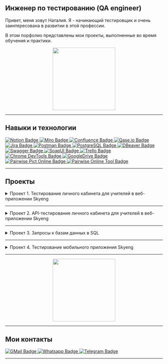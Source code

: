 ## Инженер по тестированию (QA engineer)

<!-- изменить картинку -->

Привет, меня зовут Наталия. Я - начинающий тестировщик и очень заинтересована в развитии в этой профессии.

В этом порфолио представлены мои проекты, выполненные во время обучения и практики.
<div id="header" align="center">
  <img src="https://media.giphy.com/media/xUOxfpCtFDThHQWyUo/giphy.gif" width="200"/>
</div>

---
## Навыки и технологии

<div id="badges">
  <a href="your-youtube-URL">
    <img src="https://img.shields.io/badge/Notion-white?style=for-the-badge&logo=Notion&logoColor=black" alt="Notion Badge"/>
  </a>
  <a href="your-twitter-URL">
    <img src="https://img.shields.io/badge/Miro-yellow?style=for-the-badge&logo=Miro&logoColor=white" alt="Miro Badge"/>
  </a>
   <a href="your-linkedin-URL">
    <img src="https://img.shields.io/badge/Confluence-blue?style=for-the-badge&logo=Confluence&logoColor=white" alt="Confluence Badge"/>
  </a>
   <a href="your-linkedin-URL">
    <img src="https://img.shields.io/badge/Qase.io-darkblue?style=for-the-badge&logo=Qase.io&logoColor=white" alt="Qase.io Badge"/>
  </a>
   <a href="your-linkedin-URL">
    <img src="https://img.shields.io/badge/Jira-blue?style=for-the-badge&logo=Jira&logoColor=white" alt="Jira Badge"/>
  </a>
   <a href="your-linkedin-URL">
    <img src="https://img.shields.io/badge/Postman-orangered?style=for-the-badge&logo=Postman&logoColor=white" alt="Postman Badge"/>
  </a>
   <a href="your-linkedin-URL">
    <img src="https://img.shields.io/badge/PostgreSQL-gray?style=for-the-badge&logo=PostgreSQL&logoColor=white" alt="PostgreSQL Badge"/>
  </a>
   <a href="your-linkedin-URL">
    <img src="https://img.shields.io/badge/DBeaver-lightgray?style=for-the-badge&logo=DBeaver&logoColor=white" alt="DBeaver Badge"/>
  </a>
   <a href="your-linkedin-URL">
    <img src="https://img.shields.io/badge/Swagger-darkgreen?style=for-the-badge&logo=Swagger&logoColor=white" alt="Swagger Badge"/>
  </a>
   <a href="your-linkedin-URL">
    <img src="https://img.shields.io/badge/SoapUI-yellow?style=for-the-badge&logo=SoapUI&logoColor=white" alt="SoapUI Badge"/>
  </a>
  <a href="your-linkedin-URL">
    <img src="https://img.shields.io/badge/Trello-blue?style=for-the-badge&logo=Trello&logoColor=white" alt="Trello Badge"/>
  </a>
  <a href="your-linkedin-URL">
    <img src="https://img.shields.io/badge/Chrome DevTools-red?style=for-the-badge&logo=Chrome DevTools&logoColor=white" alt="Chrome DevTools Badge"/>
  </a>
  <a href="your-linkedin-URL">
    <img src="https://img.shields.io/badge/GoogleDrive-tealgreen?style=for-the-badge&logo=GoogleDrive&logoColor=white" alt="GoogleDrive Badge"/>
  </a>
  <a href="your-linkedin-URL">
    <img src="https://img.shields.io/badge/Pairwise Pict Online-lightblue?style=for-the-badge&logo=Pairwise Pict Online&logoColor=white" alt="Pairwise Pict Online Badge"/>
  </a>
  <a href="your-linkedin-URL">
    <img src="https://img.shields.io/badge/Pairwise Online Tool-lightblue?style=for-the-badge&logo=Pairwise Online Tool&logoColor=white" alt="Pairwise Online Tool Badge"/>
  </a>
</div>

---
## Проекты

<details>
<summary> Проект 1. Тестирование личного кабинета для учителей в веб-приложении Skyeng  </summary>
  
***Цель проекта: протестировать новую функциональность и вынести решение о готовности продукта к релизу***

Что требовалось выполнить?

- подготовить тест-план,
- протестировать требования,
- создать декомпозицию,
- составить тестовую документацию,
- провести разные виды тестирования,
- написать отчет о результатах тестирования.

  Для тестирования была составлена необходимая тестовая документация в формате тест-кейсов и чек-листов. По завершении тестирования были оформлены баг-репорты, а на основе результатов создан отчет с использованием метрик и выводом о готовности продукта к релизу.
  
  [▶Проект 1. Тестирование личного кабинета для учителей в веб-приложении Skyeng](https://www.notion.so/bfdd0f3994054272a2982faef90e8b2f)

</details>
  


---
<details>
<summary> Проект 2. API-тестирование личного кабинета для учителей в веб-приложении Skyeng  </summary>
  
***Цель проекта: протестировать бэкенд на основе функционального чек-листа по личным событиям и сделать выводы по результатам API-тестирования.***

Что требовалось выполнить?

- набор тест-кейсов, созданный с применением метода попарного тестирования,
- составить коллекцию запросов в Postman,
- продублировать Post-запросы тест-кейсами в Qase.io,
- провести прогон Post-запросов и тест-кейсов,
- написать выводы по результатам API-тестирования .

  Для тестирования была составлена необходимая тестовая документация в формате тест-кейсов и чек-листов с применением метода попарного тестирования. На основании тест-кейсов составлена коллекция запросов в Postman для тестирования бэкэнд, которая продублирована тест-кейсами в Qase.io для тестирования фронтэнда.   По завершении тестирования были оформлены выводы и дополнено заключение о готовности продукта к релизу из Проекта 1.
  
  [▶Проект 2. API-тестирование личного кабинета для учителей в веб-приложении Skyeng](https://www.notion.so/API-67cb41c56eb84fe9bc595d208eb615f7)

</details>

---
<details>
<summary> Проект 3. Запросы к базам данных в SQL  </summary>
  
***Цель проекта: составление SQL-запросов к базам данных и получение информации по заданным условиям***

Что требовалось выполнить?

- создать и наполнить базы данных по заданным критериям,
- составить SQL-запросы для получения информации по заданным критериям.

   По заданным критериям  были созданы таблицы с данными для последующей работы с ними. На основе созданных таблиц были написаны SQL-запросы различной сложности для вывода информации по заданным условиям .
  
  [▶Проект 3. Запросы к базам данных в SQL](https://drive.google.com/file/d/1v5Gd8JL7YyCv8WalF7Uacw1sl9hMh8i5/view?usp=sharing)

</details>

---
<details>
<summary> Проект 4. Тестирование мобильного приложения Skyeng</summary>
  
***Цель проекта: проведение функционального тестирования мобильного приложения, а также тестирование на эмуляторах в Android Studio и c использованием Charles Proxy.***

Что требовалось выполнить?

- подготовить тест-план,
- протестировать требования,
- выбрать устройства для тестирования,
- создать декомпозицию функционала,
- составить тестовую документацию,
- провести функциональное тестирование,
- провести тестирование на эмуляторах в Android Studio,
- провести тестирование с использованием Charles Proxy,
- написать отчет о результатах тестирования.

  На основании тест-плана было проведено тестирование по составленным тестам на заранее выбранных устройствах, сначала на реальных, затем на эмуляторах в Android Studio. Также проведене подмена запросов с использованием Charles Proxy.  
  
  [▶ Проект 4. Тестирование мобильного приложения Skyeng](https://www.notion.so/4-Skyeng-2e56cadd592c46ebbf23df2975695cc1?pvs=4)

</details>

---

<div id="header" align="center">
  <img src="https://media.giphy.com/media/Y34jqOCXhgEsqRLULa/giphy.gif" width="200"/>
</div>

---
## Мои контакты

<div id="badges">
  <a href="natalymanya.editor@gmail.com">
    <img src="https://img.shields.io/badge/GMail-yellow?style=for-the-badge&logo=GMail&logoColor=white" alt="GMail Badge"/>
  </a>
  <a href="https://wa.me/79663525528">
    <img src="https://img.shields.io/badge/WhatsApp-tealgreen?style=for-the-badge&logo=WhatsApp&logoColor=white" alt="Whatsapp Badge"/>
  </a>
   <a href="https://t.me/Nataly_friendly">
    <img src="https://img.shields.io/badge/Telegram-blue?style=for-the-badge&logo=Telegram&logoColor=white" alt="Telegram Badge"/>
  </a>
</div>

---

<div id="header" align="center">
<img src="https://komarev.com/ghpvc/?username=NatalyPo&style=flat-square&color=blue" alt=""/>


